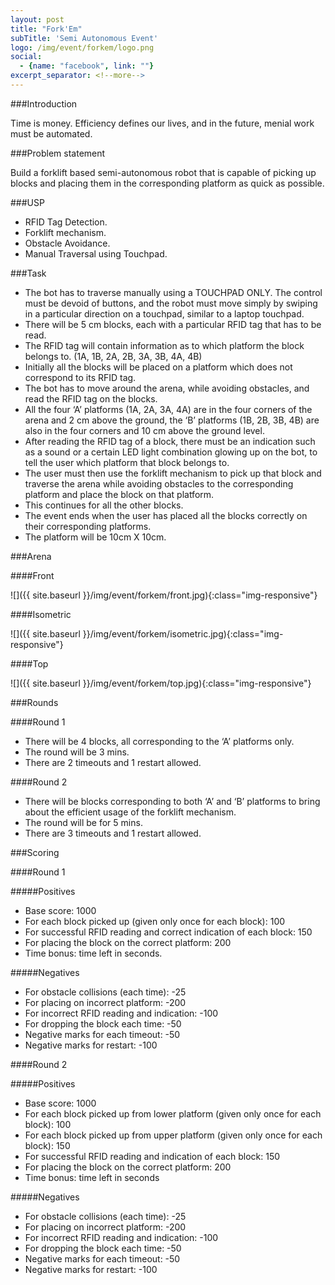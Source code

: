 ```yaml
---
layout: post
title: "Fork'Em"
subTitle: 'Semi Autonomous Event'
logo: /img/event/forkem/logo.png
social:
  - {name: "facebook", link: ""}
excerpt_separator: <!--more-->
---
```


###Introduction

Time is money. Efficiency defines our lives, and in the future, menial work must be automated.
<!--more-->

###Problem statement

Build a forklift based semi-autonomous robot that is capable of picking up blocks and placing them in the corresponding platform as quick as possible.

###USP

- RFID Tag Detection.
- Forklift mechanism.
- Obstacle Avoidance.
- Manual Traversal using Touchpad.

###Task

- The bot has to traverse manually using a TOUCHPAD ONLY. The control must be devoid of buttons, and the robot must move simply by swiping in a particular direction on a touchpad, similar to a laptop touchpad.
- There will be 5 cm blocks, each with a particular RFID tag that has to be read.
- The RFID tag will contain information as to which platform the block belongs to. (1A, 1B, 2A, 2B, 3A, 3B, 4A, 4B)
- Initially all the blocks will be placed on a platform which does not correspond to its RFID tag.
- The bot has to move around the arena, while avoiding obstacles, and read the RFID tag on the blocks.
- All the four ‘A’ platforms (1A, 2A, 3A, 4A) are in the four corners of the arena and 2 cm above the ground, the ‘B’ platforms (1B, 2B, 3B, 4B) are also in the four corners and 10 cm above the ground level.
- After reading the RFID tag of a block, there must be an indication such as a sound or a certain LED light combination glowing up on the bot, to tell the user which platform that block belongs to.
- The user must then use the forklift mechanism to pick up that block and traverse the arena while avoiding obstacles to the corresponding platform and place the block on that platform.
- This continues for all the other blocks.
- The event ends when the user has placed all the blocks correctly on their corresponding platforms.
- The platform will be 10cm X 10cm.

###Arena

####Front

![]({{ site.baseurl }}/img/event/forkem/front.jpg){:class="img-responsive"}

####Isometric

![]({{ site.baseurl }}/img/event/forkem/isometric.jpg){:class="img-responsive"}

####Top

![]({{ site.baseurl }}/img/event/forkem/top.jpg){:class="img-responsive"}

###Rounds

####Round 1

- There will be 4 blocks, all corresponding to the ‘A’ platforms only.
- The round will be 3 mins.
- There are 2 timeouts and 1 restart allowed.

####Round 2

- There will be blocks corresponding to both ‘A’ and ‘B’ platforms to bring about the efficient usage of the forklift mechanism.
- The round will be for 5 mins.
- There are 3 timeouts and 1 restart allowed.

###Scoring

####Round 1

#####Positives

- Base score: 1000
- For each block picked up (given only once for each block): 100
- For successful RFID reading and correct indication of each block: 150
- For placing the block on the correct platform: 200
- Time bonus: time left in seconds.

#####Negatives

- For obstacle collisions (each time): -25
- For placing on incorrect platform: -200
- For incorrect RFID reading and indication: -100
- For dropping the block each time: -50
- Negative marks for each timeout: -50
- Negative marks for restart: -100

####Round 2

#####Positives

- Base score: 1000
- For each block picked up from lower platform (given only once for each block): 100
- For each block picked up from upper platform (given only once for each block): 150
- For successful RFID reading and indication of each block: 150
- For placing the block on the correct platform: 200
- Time bonus: time left in seconds

#####Negatives

- For obstacle collisions (each time): -25
- For placing on incorrect platform: -200
- For incorrect RFID reading and indication: -100
- For dropping the block each time: -50
- Negative marks for each timeout: -50
- Negative marks for restart: -100